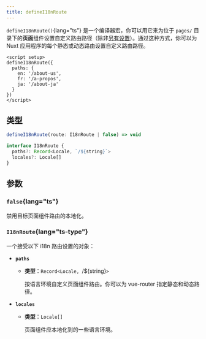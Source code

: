 ```yaml
---
title: defineI18nRoute
---
```


`defineI18nRoute()`{lang="ts"} 是一个编译器宏，你可以用它来为位于 `pages/` 目录下的**页面**组件设置自定义路由路径（除非[另有设置](https://nuxt.com/docs/api/configuration/nuxt-config#pages-1)）。通过这种方式，你可以为 Nuxt 应用程序的每个静态或动态路由设置自定义路由路径。

```vue [pages/some-page.vue]
<script setup>
defineI18nRoute({
  paths: {
    en: '/about-us',
    fr: '/a-propos',
    ja: '/about-ja'
  }
})
</script>
```

## 类型

```ts
defineI18nRoute(route: I18nRoute | false) => void

interface I18nRoute {
  paths?: Record<Locale, `/${string}`>
  locales?: Locale[]
}
```

## 参数

### `false`{lang="ts"}

禁用目标页面组件路由的本地化。

### `I18nRoute`{lang="ts-type"}

一个接受以下 i18n 路由设置的对象：

- **`paths`**

  - **类型**：` Record<Locale,  `/${string}`>`

    按语言环境自定义页面组件路由。你可以为 vue-router 指定静态和动态路径。

- **`locales`**

  - **类型**：`Locale[]`

    页面组件应本地化到的一些语言环境。
